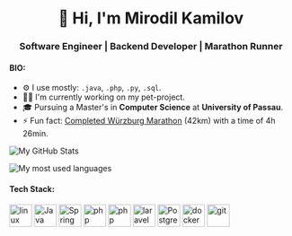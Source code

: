 <h1 align="center">👋 Hi, I'm Mirodil Kamilov</h1>
<h3 align="center">Software Engineer | Backend Developer | Marathon Runner</h3>

<h4 align="left">BIO:</h3>

- ⚙️ I use mostly: `.java`, `.php`, `.py`, `.sql`.
- 👨‍💻 I'm currently working on my pet-project.
- 🎓 Pursuing a Master's in **Computer Science** at **University of Passau**.
- ⚡ Fun fact: [Completed Würzburg Marathon](https://wuerzburg.r.mikatiming.de/2024/?content=detail&event=M&idp=2EF3C4FQ4B983&lang=EN_CAP&pid=search&search%5Bstart_no%5D=450) (42km) with a time of 4h 26min.

<img align="center"
   src="https://github-readme-stats.vercel.app/api?username=mirodilkamilov&show_icons=true&count_private=true&theme=react&border_radius=16&custom_title=My%20GitHub%20Stats&locale=en"
   alt="My GitHub Stats" />

<img align="center" 
   src="https://github-readme-stats.vercel.app/api/top-langs/?username=mirodilkamilov&layout=compact&theme=react&hide=html,css,scss&size_weight=0&count_weight=1" alt="My most used languages">

<h4 align="left">Tech Stack:</h3>

<p>
   <img src="https://cdn.jsdelivr.net/gh/devicons/devicon@latest/icons/linux/linux-original.svg" alt="linux" width="40" height="40" />
   <img src="https://cdn.jsdelivr.net/gh/devicons/devicon@latest/icons/java/java-original-wordmark.svg" alt="Java" width="40" height="40" />
   <img src="https://cdn.jsdelivr.net/gh/devicons/devicon@latest/icons/spring/spring-original-wordmark.svg" alt="Spring Boot" width="40" height="40" />
   <img src="https://cdn.jsdelivr.net/gh/devicons/devicon@latest/icons/python/python-original.svg" alt="php" width="40" height="40" />
   <img src="https://cdn.jsdelivr.net/gh/devicons/devicon@latest/icons/php/php-original.svg" alt="php" width="40" height="40" />
   <img src="https://cdn.jsdelivr.net/gh/devicons/devicon@latest/icons/laravel/laravel-original.svg" alt="laravel" width="40" height="40" />
   <img src="https://cdn.jsdelivr.net/gh/devicons/devicon@latest/icons/postgresql/postgresql-original.svg" alt="PostgreSQL" width="40" height="40" />
   <img src="https://cdn.jsdelivr.net/gh/devicons/devicon@latest/icons/docker/docker-original-wordmark.svg" alt="docker" width="40" height="40" />
   <img src="https://www.vectorlogo.zone/logos/git-scm/git-scm-icon.svg" alt="git" width="40" height="40" />
</p>
